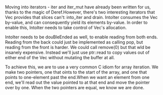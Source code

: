 Moving into iterators - iter and iter_mut have already been written for us, thanks to the magic of Deref.However, there's two interesting iterators that Vec provides that slices can't: into_iter and drain.
IntoIter consumes the Vec by-value, and can consequently yield its elements by-value. In order to enable this, IntoIter needs to take control of Vec's allocation.

IntoIter needs to be douBleEnded as well, to enable reading from both ends. Reading from the back could just be implemented as calling pop, but reading from the front is harder. We could call remove(0) but that wld be insanely expensive. Instead we'll just use ptr::read to copy values out of either end of the Vec without mutating the buffer at all.

To achieve this, we are to use a very common C idiom for array iteration. We make two pointers, one that oints to the start of the array, and one that points to one-element past the end.When we want an element from one end, we'll read  out the value pointed to at that end and move the pointer over by one. 
When the two pointers are equal, we know we are done.
